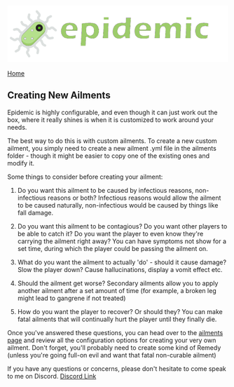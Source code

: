![Epidemic](/images/header.png)

[Home](https://torpkev.github.io/epidemic_docs)

## Creating New Ailments

Epidemic is highly configurable, and even though it can just work out the box, where it really shines is when it is customized to work around your needs.

The best way to do this is with custom ailments.  To create a new custom ailment, you simply need to create a new ailment .yml file in the ailments folder - though it might be easier to copy one of the existing ones and modify it.

Some things to consider before creating your ailment:

1) Do you want this ailment to be caused by infectious reasons, non-infectious reasons or both?  Infectious reasons would allow the ailment to be caused naturally, non-infectious would be caused by things like fall damage.

2) Do you want this ailment to be contagious?  Do you want other players to be able to catch it?  Do you want the player to even know they're carrying the ailment right away?  You can have symptoms not show for a set time, during which the player could be passing the ailment on.

3) What do you want the ailment to actually 'do' - should it cause damage?  Slow the player down? Cause hallucinations, display a vomit effect etc.

4) Should the ailment get worse?  Secondary ailments allow you to apply another ailment after a set amount of time (for example, a broken leg might lead to gangrene if not treated)

5) How do you want the player to recover?  Or should they?  You can make fatal ailments that will continually hurt the player until they finally die.

Once you've answered these questions, you can head over to the [ailments page](https://torpkev.github.io/epidemic_docs/ailments) and review all the configuration options for creating your very own ailment.  Don't forget, you'll probably need to create some kind of Remedy (unless you're going full-on evil and want that fatal non-curable ailment)

If you have any questions or concerns, please don't hesitate to come speak to me on Discord.  [Discord Link](https://discord.gg/7a47xSX)
